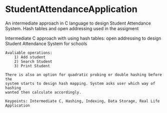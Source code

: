 # StudentAttendanceApplication

An intermediate approach in C language to design Student Attendance System. Hash tables and open addressing used in the assigment

Intermediate C approach with using hash tables: open addressing
    to design Student Attendance System for schools

    Avaliable operations:
        1) Add student
        2) Search Student
        3) Print Student

    There is also an option for quadratic probing or double hashing before the
    system starts to design hash mapping. System asks user which way of hashing
    wanted then calculate accordingly.
    
    Keypoints: Intermediate C, Hashing, Indexing, Data Storage, Real Life Application


